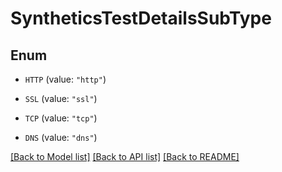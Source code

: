 # SyntheticsTestDetailsSubType

## Enum


* `HTTP` (value: `"http"`)

* `SSL` (value: `"ssl"`)

* `TCP` (value: `"tcp"`)

* `DNS` (value: `"dns"`)


[[Back to Model list]](../README.md#documentation-for-models) [[Back to API list]](../README.md#documentation-for-api-endpoints) [[Back to README]](../README.md)


